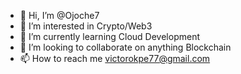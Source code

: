 - 👋 Hi, I’m @Ojoche7
- 👀 I’m interested in Crypto/Web3
- 🌱 I’m currently learning Cloud Development
- 💞️ I’m looking to collaborate on anything Blockchain
- 📫 How to reach me victorokpe77@gmail.com
<!---
Ojoche7/Ojoche7 is a ✨ special ✨ repository because its `README.md` (this file) appears on your GitHub profile.
You can click the Preview link to take a look at your changes.
--->
